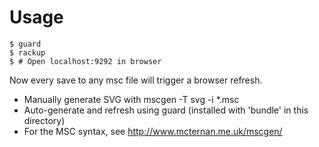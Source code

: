 # Usage

    $ guard
    $ rackup
    $ # Open localhost:9292 in browser

Now every save to any msc file will trigger a browser refresh.

* Manually generate SVG with mscgen -T svg -i *.msc
* Auto-generate and refresh using guard (installed with 'bundle' in this directory)
* For the MSC syntax, see http://www.mcternan.me.uk/mscgen/
